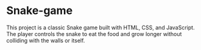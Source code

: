 # Snake-game
This project is a classic Snake game built with HTML, CSS, and JavaScript. The player controls the snake to eat the food and grow longer without colliding with the walls or itself.

